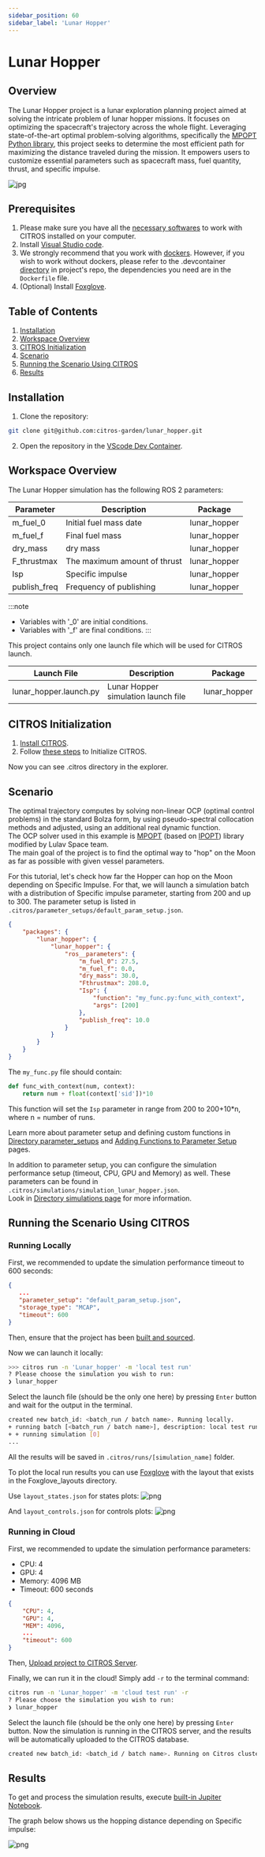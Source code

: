 ```yaml
---
sidebar_position: 60
sidebar_label: 'Lunar Hopper'
---
```


# Lunar Hopper

## Overview
The Lunar Hopper project is a lunar exploration planning project aimed at solving the intricate problem of lunar hopper missions. It focuses on optimizing the spacecraft's trajectory across the whole flight. Leveraging state-of-the-art optimal problem-solving algorithms, specifically the [MPOPT Python library](https://mpopt.readthedocs.io/en/latest/), this project seeks to determine the most efficient path for maximizing the distance traveled during the mission. It empowers users to customize essential parameters such as spacecraft mass, fuel quantity, thrust, and specific impulse. 

![jpg](img/hopper0.jpg "Did you find an easter egg?)")

## Prerequisites

1. Please make sure you have all the [necessary softwares](https://citros.io/doc/docs_tutorials/getting_started/#softwares-to-work-with-citros) to work with CITROS installed on your computer.
2. Install [Visual Studio code](https://code.visualstudio.com/download).
3. We strongly recommend that you work with [dockers](https://citros.io/doc/docs_tutorials/dockerfile_overview/). However, if you wish to work without dockers, please refer to the .devcontainer [directory](https://github.com/citros-garden/lunar_hopper/tree/main/.devcontainer) in project's repo, the dependencies you need are in the ```Dockerfile``` file.
4. (Optional) Install [Foxglove](https://docs.foxglove.dev/docs/introduction).

## Table of Contents
1. [Installation](#installation)
2. [Workspace Overview](#workspace-overview)
3. [CITROS Initialization](#citros-initialization)
4. [Scenario](#scenario)
5. [Running the Scenario Using CITROS](#running-the-scenario-using-citros)
6. [Results](#results)

## Installation
1. Clone the repository:
```bash
git clone git@github.com:citros-garden/lunar_hopper.git
```

2. Open the repository in the [VScode Dev Container](https://citros.io/doc/docs_tutorials/getting_started/#open-project-in-vscode-dev-container).

## Workspace Overview

The Lunar Hopper simulation has the following ROS 2 parameters:

|Parameter	|Description	|Package
|--|--|--
m_fuel_0	|Initial fuel mass date	|lunar_hopper	
m_fuel_f	|Final fuel mass	|lunar_hopper
dry_mass	|dry mass	|lunar_hopper
F_thrustmax	|The maximum amount of thrust	|lunar_hopper
Isp	|Specific impulse		|lunar_hopper	
publish_freq	|Frequency of publishing	|lunar_hopper

:::note
- Variables with '_0' are initial conditions.
- Variables with '_f' are final conditions.
:::

This project contains only one launch file which will be used for CITROS launch. 

|Launch File	|Description	|Package
|--|--|--
lunar_hopper.launch.py	|Lunar Hopper simulation launch file 	|lunar_hopper


## CITROS Initialization

1. [Install CITROS](https://citros.io/doc/docs_tutorials/getting_started/#installation).
2. Follow [these steps](https://citros.io/doc/docs_tutorials/getting_started/#initialization) to Initialize CITROS.

Now you can see .citros directory in the explorer.

## Scenario
The optimal trajectory computes by solving non-linear OCP (optimal control problems) in the standard Bolza form, by using pseudo-spectral collocation methods and adjusted, using an additional real dynamic function. <br/> 
The OCP solver used in this example is [MPOPT]((https://mpopt.readthedocs.io/en/latest/)) (based on [IPOPT](https://en.wikipedia.org/wiki/IPOPT#:~:text=IPOPT%2C%20short%20for%20%22Interior%20Point,the%20EPL%20(formerly%20CPL).)) library modified by Lulav Space team. <br />
The main goal of the project is to find the optimal way to "hop" on the Moon as far as possible with given vessel parameters.<br/>

For this tutorial, let's check how far the Hopper can hop on the Moon depending on Specific Impulse.
For that, we will launch a simulation batch with a distribution of Specific impulse parameter, starting from 200 and up to 300.
The parameter setup is listed in ```.citros/parameter_setups/default_param_setup.json```. <br/>

```json
{
    "packages": {
        "lunar_hopper": {
            "lunar_hopper": {
                "ros__parameters": {
                    "m_fuel_0": 27.5,
                    "m_fuel_f": 0.0,
                    "dry_mass": 30.0,
                    "Fthrustmax": 208.0,
                    "Isp": {
                        "function": "my_func.py:func_with_context",
                        "args": [200]
                    },
                    "publish_freq": 10.0
                }
            }
        }
    }
}
```

The ```my_func.py``` file should contain:
```python
def func_with_context(num, context):
    return num + float(context['sid'])*10
```

This function will set the ```Isp``` parameter in range from 200 to 200+10*n, where n = number of runs.

Learn more about parameter setup and defining custom functions in [Directory parameter_setups](https://citros.io/doc/docs_cli/structure/citros_structure/#directory-parameter_setups) and [Adding Functions to Parameter Setup](https://citros.io/doc/docs_cli/configuration/config_params) pages.

In addition to parameter setup, you can configure the simulation performance setup (timeout, CPU, GPU and Memory) as well.
These parameters can be found in ```.citros/simulations/simulation_lunar_hopper.json```. <br/>
Look in [Directory simulations page](https://citros.io/doc/docs_cli/structure/citros_structure#directory-simulations) for more information.

## Running the Scenario Using CITROS

### Running Locally

First, we recommended to update the simulation performance timeout to 600 seconds:

 ```json 
{
    ...
    "parameter_setup": "default_param_setup.json",
    "storage_type": "MCAP",
    "timeout": 600
}
 ```

Then, ensure that the project has been [built and sourced](https://citros.io/doc/docs_tutorials/getting_started/#build-the-project).<br/>

Now we can launch it locally:
```bash 
>>> citros run -n 'Lunar_hopper' -m 'local test run'
? Please choose the simulation you wish to run:
❯ lunar_hopper
```
Select the launch file (should be the only one here) by pressing ```Enter``` button and wait for the output in the terminal. 

```bash
created new batch_id: <batch_run / batch name>. Running locally.
+ running batch [<batch_run / batch name>], description: local test run, repeating simulations: [1]
+ + running simulation [0]
...
```

All the results will be saved in `.citros/runs/[simulation_name]` folder.

To plot the local run results you can use [Foxglove](https://citros.io/doc/docs_tutorials/#visualization-with-foxglove) with the layout that exists in the Foxglove_layouts directory.

Use ```layout_states.json``` for states plots:
![png](img/foxglove0.png "Foxglove Example 1")

And ```layout_controls.json``` for controls plots:
![png](img/foxglove1.png "Foxglove Example 2")
### Running in Cloud

First, we recommended to update the simulation performance parameters:
- CPU: 4
- GPU: 4  
- Memory: 4096 MB
- Timeout: 600 seconds


```json
{
    "CPU": 4,
    "GPU": 4,
    "MEM": 4096,
    ...
    "timeout": 600
}
```

Then, [Upload project to CITROS Server](https://citros.io/doc/docs_tutorials/getting_started/#upload-to-citros-server). 

Finally, we can run it in the cloud! Simply add `-r` to the terminal command: 
```bash 
citros run -n 'Lunar_hopper' -m 'cloud test run' -r
? Please choose the simulation you wish to run:
❯ lunar_hopper
```

Select the launch file (should be the only one here) by pressing `Enter` button. Now the simulation is running in the CITROS server, and the results will be automatically uploaded to the CITROS database.

```bash
created new batch_id: <batch_id / batch name>. Running on Citros cluster. See https://citros.io/batch/<batch_id / batch name>.
```

## Results
To get and process the simulation results, execute [built-in Jupiter Notebook](https://citros.io/lunar_hopper/blob/main/notebooks/lunar_hopper_notebook_example.ipynb). 

The graph below shows us the hopping distance depending on Specific impulse:

![png](img/citros3.png "CITROS example")